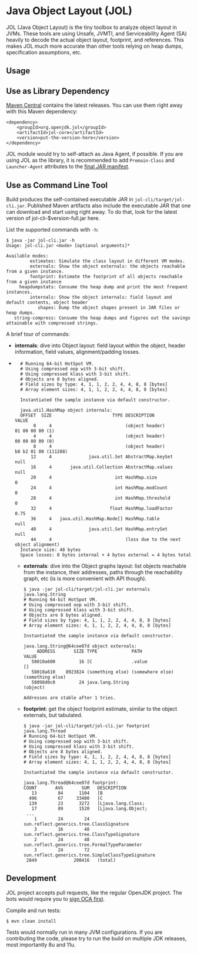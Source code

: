 Java Object Layout (JOL)
====

JOL (Java Object Layout) is the tiny toolbox to analyze object layout
in JVMs. These tools are using Unsafe, JVMTI, and Serviceability Agent (SA)
heavily to decode the actual object layout, footprint, and references.
This makes JOL much more accurate than other tools relying on heap dumps,
specification assumptions, etc.

Usage
----

Use as Library Dependency
----

[Maven Central](https://repo.maven.apache.org/maven2/org/openjdk/jol/jol-core/)
contains the latest releases. You can use them right away with this Maven dependency:

    <dependency>
        <groupId>org.openjdk.jol</groupId>
        <artifactId>jol-core</artifactId>
        <version>put-the-version-here</version>
    </dependency>

JOL module would try to self-attach as Java Agent, if possible. If you are using JOL as the library, it is recommended to add `Premain-Class` and `Launcher-Agent` attributes to the [final JAR manifest](https://github.com/openjdk/jol/blob/a549b7410045167238716677dac3de221951da2d/jol-samples/pom.xml#L132-L133).

Use as Command Line Tool
----

Build produces the self-contained executable JAR in `jol-cli/target/jol-cli.jar`.
Published Maven artifacts also include the executable JAR that one can download
and start using right away. To do that, look for the latest version of
jol-cli-$version-full.jar here.

List the supported commands with `-h`:

    $ java -jar jol-cli.jar -h
    Usage: jol-cli.jar <mode> [optional arguments]*

    Available modes:
             estimates: Simulate the class layout in different VM modes.
             externals: Show the object externals: the objects reachable from a given instance.
             footprint: Estimate the footprint of all objects reachable from a given instance
         heapdumpstats: Consume the heap dump and print the most frequent instances.
             internals: Show the object internals: field layout and default contents, object header
                shapes: Dump the object shapes present in JAR files or heap dumps.
       string-compress: Consume the heap dumps and figures out the savings attainable with compressed strings.

A brief tour of commands:

  * **internals**: dive into Object layout: field layout within the object, header information, field values, alignment/padding losses.
+
        # Running 64-bit HotSpot VM.
        # Using compressed oop with 3-bit shift.
        # Using compressed klass with 3-bit shift.
        # Objects are 8 bytes aligned.
        # Field sizes by type: 4, 1, 1, 2, 2, 4, 4, 8, 8 [bytes]
        # Array element sizes: 4, 1, 1, 2, 2, 4, 4, 8, 8 [bytes]

        Instantiated the sample instance via default constructor.

        java.util.HashMap object internals:
        OFFSET  SIZE                       TYPE DESCRIPTION                               VALUE
             0     4                            (object header)                           01 00 00 00 (1)
             4     4                            (object header)                           00 00 00 00 (0)
             8     4                            (object header)                           b8 b2 01 00 (111288)
            12     4              java.util.Set AbstractMap.keySet                        null
            16     4       java.util.Collection AbstractMap.values                        null
            20     4                        int HashMap.size                              0
            24     4                        int HashMap.modCount                          0
            28     4                        int HashMap.threshold                         0
            32     4                      float HashMap.loadFactor                        0.75
            36     4   java.util.HashMap.Node[] HashMap.table                             null
            40     4              java.util.Set HashMap.entrySet                          null
            44     4                            (loss due to the next object alignment)
        Instance size: 48 bytes
        Space losses: 0 bytes internal + 4 bytes external = 4 bytes total


  * **externals**: dive into the Object graphs layout: list objects reachable from the instance,
   their addresses, paths through the reachability graph, etc (is is more
   convenient with API though).

        $ java -jar jol-cli/target/jol-cli.jar externals java.lang.String
        # Running 64-bit HotSpot VM.
        # Using compressed oop with 3-bit shift.
        # Using compressed klass with 3-bit shift.
        # Objects are 8 bytes aligned.
        # Field sizes by type: 4, 1, 1, 2, 2, 4, 4, 8, 8 [bytes]
        # Array element sizes: 4, 1, 1, 2, 2, 4, 4, 8, 8 [bytes]

        Instantiated the sample instance via default constructor.

        java.lang.String@64cee07d object externals:
             ADDRESS       SIZE TYPE             PATH                           VALUE
           58010a600         16 [C               .value                         []
           58010a610    8923824 (something else) (somewhere else)               (something else)
           58098d0c0         24 java.lang.String                                (object)

        Addresses are stable after 1 tries.


  * **footprint**: get the object footprint estimate, similar to the object externals, but tabulated.

        $ java -jar jol-cli/target/jol-cli.jar footprint java.lang.Thread
        # Running 64-bit HotSpot VM.
        # Using compressed oop with 3-bit shift.
        # Using compressed klass with 3-bit shift.
        # Objects are 8 bytes aligned.
        # Field sizes by type: 4, 1, 1, 2, 2, 4, 4, 8, 8 [bytes]
        # Array element sizes: 4, 1, 1, 2, 2, 4, 4, 8, 8 [bytes]

        Instantiated the sample instance via default constructor.

        java.lang.Thread@64cee07d footprint:
        COUNT       AVG       SUM   DESCRIPTION
           13        84      1104   [B
          496        67     33400   [C
          139        23      3272   [Ljava.lang.Class;
           17        89      1520   [Ljava.lang.Object;
         ...
            1        24        24   sun.reflect.generics.tree.ClassSignature
            3        16        48   sun.reflect.generics.tree.ClassTypeSignature
            2        24        48   sun.reflect.generics.tree.FormalTypeParameter
            3        24        72   sun.reflect.generics.tree.SimpleClassTypeSignature
         2849              200416   (total)




Development
----

JOL project accepts pull requests, like the regular OpenJDK project. The bots would require you to [sign OCA first](http://openjdk.java.net/contribute).

Compile and run tests:

    $ mvn clean install

Tests would normally run in many JVM configurations. If you are contributing the code,
please try to run the build on multiple JDK releases, most importantly 8u and 11u.
